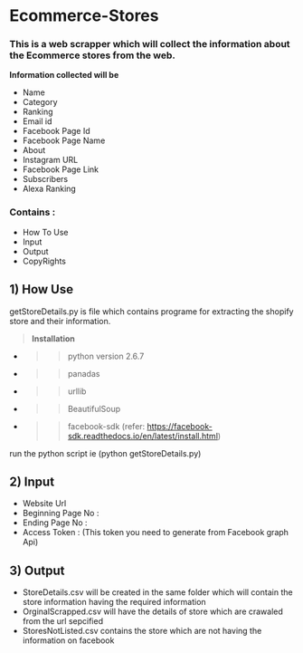 # Ecommerce-Stores
### This is a web scrapper which will collect the information about the Ecommerce stores from the web.

**Information collected will be**
- Name
- Category
- Ranking
- Email id
- Facebook Page Id
- Facebook Page Name
- About
- Instagram URL
- Facebook Page Link
- Subscribers
- Alexa Ranking

### Contains :
- How To Use
- Input
- Output
- CopyRights
## 1) How Use

getStoreDetails.py is file which contains programe for extracting the shopify store and their information.
>**Installation**
- >> python version 2.6.7
- >> panadas
- >> urllib
- >> BeautifulSoup
- >> facebook-sdk (refer: https://facebook-sdk.readthedocs.io/en/latest/install.html)

run the python script ie (python getStoreDetails.py)

## 2) Input
- Website Url
- Beginning Page No :
- Ending Page No :
- Access Token : (This token you need to generate from Facebook graph Api)

## 3) Output

- StoreDetails.csv will be created in the same folder which will contain the store information having the required information
- OrginalScrapped.csv will have the details of store which are crawaled from the url sepcified
- StoresNotListed.csv contains the store which are not having the information on facebook